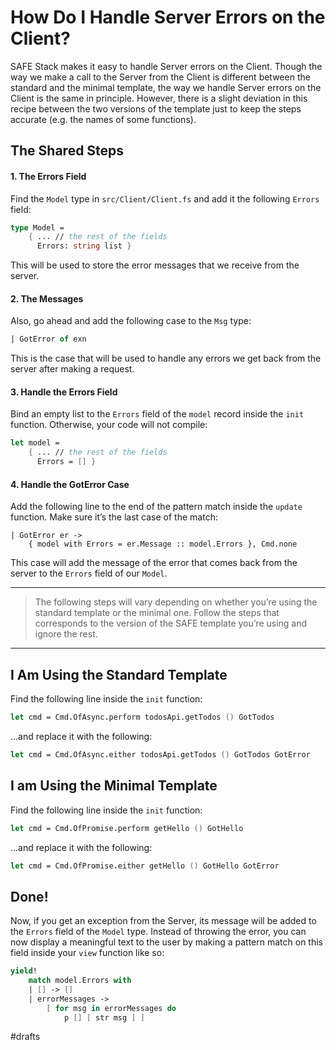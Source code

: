 # How Do I Handle Server Errors on the Client?
SAFE Stack makes it easy to handle Server errors on the Client. Though the way we make a call to the Server from the Client is different between the standard and the minimal template, the way we handle Server errors on the Client is the same in principle. However, there is a slight deviation in this recipe between the two versions of the template just to keep the steps accurate (e.g. the names of some functions).

## The Shared Steps
#### 1. The Errors Field
Find the `Model` type in `src/Client/Client.fs` and add it the following `Errors` field:
```fsharp
type Model =
    { ... // the rest of the fields
      Errors: string list }
```
This will be used to store the error messages that we receive from the server.

#### 2. The Messages
Also, go ahead and add the following case to the `Msg` type:
```fsharp
| GotError of exn
```
This is the case that will be used to handle any errors we get back from the server after making a request.

#### 3. Handle the Errors Field
Bind an empty list to the `Errors` field of the `model` record inside the `init` function. Otherwise, your code will not compile:
```fsharp
let model =
    { ... // the rest of the fields
      Errors = [] }
```

#### 4. Handle the GotError Case
Add the following line to the end of the pattern match inside the `update` function. Make sure it’s the last case of the match:
```
| GotError er ->
    { model with Errors = er.Message :: model.Errors }, Cmd.none
```
This case will add the message of the error that comes back from the server to the `Errors` field of our `Model`.

---
> The following steps will vary depending on whether you’re using the standard template or the minimal one. Follow the steps that corresponds to the version of the SAFE template you’re using and ignore the rest.
---

## I Am Using the Standard Template
Find the following line inside the `init` function:
```fsharp
let cmd = Cmd.OfAsync.perform todosApi.getTodos () GotTodos
```
…and replace it with the following:
```fsharp
let cmd = Cmd.OfAsync.either todosApi.getTodos () GotTodos GotError
```


## I am Using the Minimal Template
Find the following line inside the `init` function:
```fsharp
let cmd = Cmd.OfPromise.perform getHello () GotHello
```
…and replace it with the following:
```fsharp
let cmd = Cmd.OfPromise.either getHello () GotHello GotError
```


## Done!
Now, if you get an exception from the Server, its message will be added to the `Errors` field of the `Model` type. Instead of throwing the error, you can now display a meaningful text to the user by making a pattern match on this field inside your `view` function like so:
```fsharp
yield! 
    match model.Errors with
    | [] -> []
    | errorMessages -> 
        [ for msg in errorMessages do 
            p [] [ str msg ] ]
```

#drafts
